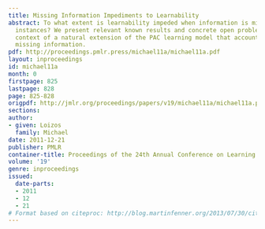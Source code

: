 ```yaml
---
title: Missing Information Impediments to Learnability
abstract: To what extent is learnability impeded when information is missing in learning
  instances? We present relevant known results and concrete open problems, in the
  context of a natural extension of the PAC learning model that accounts for arbitrarily
  missing information.
pdf: http://proceedings.pmlr.press/michael11a/michael11a.pdf
layout: inproceedings
id: michael11a
month: 0
firstpage: 825
lastpage: 828
page: 825-828
origpdf: http://jmlr.org/proceedings/papers/v19/michael11a/michael11a.pdf
sections: 
author:
- given: Loizos
  family: Michael
date: 2011-12-21
publisher: PMLR
container-title: Proceedings of the 24th Annual Conference on Learning Theory
volume: '19'
genre: inproceedings
issued:
  date-parts:
  - 2011
  - 12
  - 21
# Format based on citeproc: http://blog.martinfenner.org/2013/07/30/citeproc-yaml-for-bibliographies/
---
```

